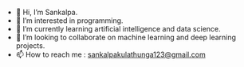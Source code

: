 - 👋 Hi, I’m Sankalpa.
- 👀 I’m interested in programming.
- 🌱 I’m currently learning artificial intelligence and data science.
- 💞️ I’m looking to collaborate on machine learning and deep learning projects.
- 📫 How to reach me : sankalpakulathunga123@gmail.com

<!---
s4nkalpa/s4nkalpa is a ✨ special ✨ repository because its `README.md` (this file) appears on your GitHub profile.
You can click the Preview link to take a look at your changes.
--->
